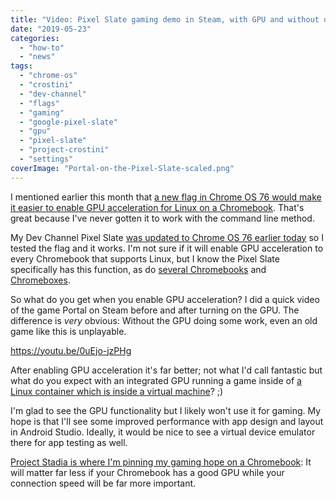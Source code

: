 ```yaml
---
title: "Video: Pixel Slate gaming demo in Steam, with GPU and without on Chrome OS 76"
date: "2019-05-23"
categories: 
  - "how-to"
  - "news"
tags: 
  - "chrome-os"
  - "crostini"
  - "dev-channel"
  - "flags"
  - "gaming"
  - "google-pixel-slate"
  - "gpu"
  - "pixel-slate"
  - "project-crostini"
  - "settings"
coverImage: "Portal-on-the-Pixel-Slate-scaled.png"
---
```


I mentioned earlier this month that [a new flag in Chrome OS 76 would make it easier to enable GPU acceleration for Linux on a Chromebook](https://www.aboutchromebooks.com/news/chrome-os-76-will-make-it-easier-to-enable-gpu-acceleration-on-chromebooks/). That's great because I've never gotten it to work with the command line method.

My Dev Channel Pixel Slate [was updated to Chrome OS 76 earlier today](https://chromereleases.googleblog.com/2019/05/dev-channel-update-for-chrome-os.html) so I tested the flag and it works. I'm not sure if it will enable GPU acceleration to every Chromebook that supports Linux, but I know the Pixel Slate specifically has this function, as do [several Chromebooks](https://www.aboutchromebooks.com/news/pixelbook-and-nami-chromebooks-the-first-to-get-linux-gpu-acceleration-in-project-crostini/) and [Chromeboxes](https://www.aboutchromebooks.com/news/four-chromeboxes-next-up-to-get-gpu-acceleration-for-linux-likely-in-chrome-os-74/).

So what do you get when you enable GPU acceleration? I did a quick video of the game Portal on Steam before and after turning on the GPU. The difference is _very_ obvious: Without the GPU doing some work, even an old game like this is unplayable.

https://youtu.be/0uEjo-jzPHg

After enabling GPU acceleration it's far better; not what I'd call fantastic but what do you expect with an integrated GPU running a game inside of [a Linux container which is inside a virtual machine](https://www.aboutchromebooks.com/news/video-how-project-crostini-works-run-linux-apps-on-chromebooks/)? ;)

I'm glad to see the GPU functionality but I likely won't use it for gaming. My hope is that I'll see some improved performance with app design and layout in Android Studio. Ideally, it would be nice to see a virtual device emulator there for app testing as well.

[Project Stadia is where I'm pinning my gaming hope on a Chromebook](https://www.aboutchromebooks.com/news/google-stadia-turns-every-chromebook-into-a-pc-gaming-rig/): It will matter far less if your Chromebook has a good GPU while your connection speed will be far more important.
